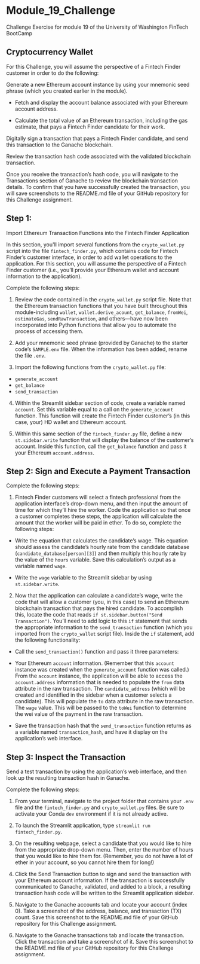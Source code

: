 # Module_19_Challenge
Challenge Exercise for module 19 of the University of Washington FinTech BootCamp

## Cryptocurrency Wallet

For this Challenge, you will assume the perspective of a Fintech Finder
customer in order to do the following:

Generate a new Ethereum account instance by using your mnemonic seed phrase
(which you created earlier in the module).

* Fetch and display the account balance associated with your Ethereum account
address.

* Calculate the total value of an Ethereum transaction, including the gas
estimate, that pays a Fintech Finder candidate for their work.

Digitally sign a transaction that pays a Fintech Finder candidate, and send
this transaction to the Ganache blockchain.

Review the transaction hash code associated with the validated blockchain transaction.

Once you receive the transaction’s hash code, you will navigate to the Transactions
section of Ganache to review the blockchain transaction details. To confirm that
you have successfully created the transaction, you will save screenshots to the
README.md file of your GitHub repository for this Challenge assignment.

## Step 1:
Import Ethereum Transaction Functions into the Fintech Finder Application

In this section, you'll import several functions from the `crypto_wallet.py`
script into the file `fintech_finder.py`, which contains code for Fintech
Finder’s customer interface, in order to add wallet operations to the
application. For this section, you will assume the perspective of a Fintech
Finder customer (i.e., you’ll provide your Ethereum wallet and account
information to the application).

Complete the following steps:

1. Review the code contained in the `crypto_wallet.py` script file. Note that
the Ethereum transaction functions that you have built throughout this
module-including `wallet`, `wallet.derive_acount`, `get_balance`, `fromWei`,
`estimateGas`, `sendRawTransaction`, and others&mdash;have now been
incorporated into Python functions that allow you to automate the process of
accessing them.

2. Add your mnemonic seed phrase (provided by Ganache) to the starter code’s `SAMPLE.env` file.
When the information has been added, rename the file `.env`.

3. Import the following functions from the `crypto_wallet.py` file:

* `generate_account`
* `get_balance`
* `send_transaction`

4. Within the Streamlit sidebar section of code, create a variable named
`account`. Set this variable equal to a call on the `generate_account`
function. This function will create the Fintech Finder customer’s (in this
case, your) HD wallet and Ethereum account.

5. Within this same section of the `fintech_finder.py` file, define a
new `st.sidebar.write` function that will display the balance of the
customer’s account. Inside this function, call the `get_balance` function
and pass it your Ethereum `account.address`.

## Step 2: Sign and Execute a Payment Transaction

Complete the following steps:

1. Fintech Finder customers will select a fintech professional from the
application interface’s drop-down menu, and then input the amount of time for
which they’ll hire the worker. Code the application so that once a customer
completes these steps, the application will calculate the amount that the
worker will be paid in ether. To do so, complete the following steps:

 * Write the equation that calculates the candidate’s wage. This equation
 should assess the candidate’s hourly rate from the candidate database
 (`candidate_database[person][3]`) and then multiply this hourly rate by
 the value of the `hours` variable. Save this calculation’s output as a
 variable named `wage`.

 * Write the `wage` variable to the Streamlit sidebar by
 using `st.sidebar.write`.

2. Now that the application can calculate a candidate’s wage, write the code
that will allow a customer (you, in this case) to send an Ethereum blockchain
transaction that pays the hired candidate. To accomplish this, locate the
code that reads `if st.sidebar.button("Send Transaction")`. You’ll need to
add logic to this `if` statement that sends the appropriate information to
the `send_transaction` function (which you imported from the `crypto_wallet`
script file). Inside the `if` statement, add the following functionality:

* Call the `send_transaction()` function and pass it three parameters:
 - Your Ethereum `account` information. (Remember that this `account`
 instance was created when the `generate_account` function was called.)
 From the `account` instance, the application will be able to access the
 `account.address` information that is needed to populate the `from` data
 attribute in the raw transaction.
 The `candidate_address` (which will be created and identified in the
 sidebar when a customer selects a candidate). This will populate the `to`
 data attribute in the raw transaction.
 The `wage` value. This will be passed to the `toWei` function to
 determine the wei value of the payment in the raw transaction.

 * Save the transaction hash that the `send_transaction` function returns
as a variable named `transaction_hash`, and have it display on the
application’s web interface.

## Step 3: Inspect the Transaction

Send a test transaction by using the application’s web interface, and then
look up the resulting transaction hash in Ganache.

Complete the following steps:

1. From your terminal, navigate to the project folder that contains
your `.env` file and the `fintech_finder.py` and `crypto_wallet.py` files.
Be sure to activate your Conda `dev` environment if it is not already active.

2. To launch the Streamlit application,
type `streamlit run fintech_finder.py`.

3. On the resulting webpage, select a candidate that you would like to hire
from the appropriate drop-down menu. Then, enter the number of hours that you
would like to hire them for. (Remember, you do not have a lot of ether in
your account, so you cannot hire them for long!)

4. Click the Send Transaction button to sign and send the transaction with
your Ethereum account information. If the transaction is successfully
communicated to Ganache, validated, and added to a block,
a resulting transaction hash code will be written to the Streamlit
application sidebar.

5. Navigate to the Ganache accounts tab and locate your account (index 0).
Take a screenshot of the address, balance, and transaction (TX) count.
Save this screenshot to the README.md file of your GitHub repository for
this Challenge assignment.

6. Navigate to the Ganache transactions tab and locate the transaction.
Click the transaction and take a screenshot of it.
Save this screenshot to the README.md file of your GitHub repository for
this Challenge assignment.